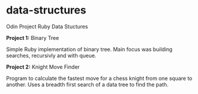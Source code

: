 # data-structures
Odin Project Ruby Data Stuctures

<strong>Project 1:</strong> Binary Tree

Simple Ruby implementation of binary tree. Main focus was building searches, recursivly and with queue.

<strong>Project 2:</strong> Knight Move Finder

Program to calculate the fastest move for a chess knight from one square to another. Uses a breadth first search of a data tree to find the path.

